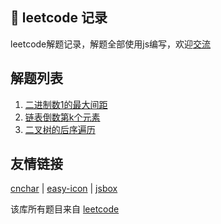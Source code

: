 ## 💪 leetcode 记录

leetcode解题记录，解题全部使用js编写，欢迎[交流](https://github.com/theajack/leetcode/issues/new)

## 解题列表

1. [二进制数1的最大间距](https://github.com/theajack/leetcode/blob/master/binary-gap.md)
2. [链表倒数第k个元素](https://github.com/theajack/leetcode/blob/master/list-last-k.md)
3. [二叉树的后序遍历](https://github.com/theajack/leetcode/blob/master/binary-tree-postorder-traversal.md)

## 友情链接

[cnchar](https://www.github.com/theajack/cnchar) | [easy-icon](https://www.github.com/theajack/easy-icon) | [jsbox](https://www.github.com/theajack/jsbox)

该库所有题目来自 [leetcode](https://leetcode-cn.com/)